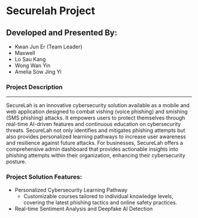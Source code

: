 <h1>Securelah Project</h1>
<h2>Developed and Presented By:</h2>
<ul>
  <li>Kwan Jun Er (Team Leader)</li>
  <li>Maxwell</li>
  <li>Lo Sau Kang</li>
  <li>Wong Wan Yin</li>
  <li>Amelia Sow Jing Yi</li>
</ul>

<h3>Project Description </h3>
<hr/>
<p>
  SecureLah is an innovative cybersecurity solution available as a mobile and web application designed to combat vishing (voice phishing) and smishing (SMS phishing) attacks. It empowers users to protect themselves through real-time AI-driven features and continuous education on cybersecurity threats. SecureLah not only identifies and mitigates phishing attempts but also provides personalized learning pathways to increase user awareness and resilience against future attacks.
  For businesses, SecureLah offers a comprehensive admin dashboard that provides actionable insights into phishing attempts within their organization, enhancing their cybersecurity posture.
</p>

<h3>Project Solution Features: </h3>
<ul>
  <li> Personalized Cybersecurity Learning Pathway
     <ul>
         <li>Customizable courses tailored to individual knowledge levels, covering the latest phishing tactics and online safety practices.</li>
     </ul>
  </li>
  <li>Real-time Sentiment Analysis and Deepfake AI Detection</li>
</ul>
